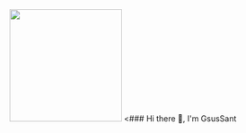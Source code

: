
<div id ="header" align="center">
  <img src="https://media.giphy.com/media/v1.Y2lkPTc5MGI3NjExa2RnbzVxdGFxaW03c282bWR1dWpjZTVodnNzZzh0a3Q0NzBpZGN3YSZlcD12MV9pbnRlcm5hbF9naWZfYnlfaWQmY3Q9Zw/LaVp0AyqR5bGsC5Cbm/giphy.gif" width="200" />
  <### Hi there 👋, I'm GsusSant

</div>

<!--
**GsusSant/GsusSant** is a ✨ _special_ ✨ repository because its `README.md` (this file) appears on your GitHub profile.

Here are some ideas to get you started:

- 🔭 I’m currently working on ...
- 🌱 I’m currently learning ...
- 👯 I’m looking to collaborate on ...
- 🤔 I’m looking for help with ...
- 💬 Ask me about ...
- 📫 How to reach me: ...
- 😄 Pronouns: ...
- ⚡ Fun fact: ...
-->
